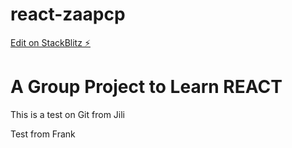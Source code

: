 # react-zaapcp

[Edit on StackBlitz ⚡️](https://stackblitz.com/edit/react-zaapcp)

# A Group Project to Learn REACT

This is a test on Git from Jili 

Test from Frank

